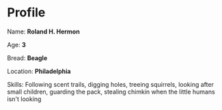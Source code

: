 # Profile

Name: **Roland H. Hermon**

Age: **3**

Bread: **Beagle**

Location: **Philadelphia**

Skills: Following scent trails, digging holes, treeing squirrels, looking after small children, guarding the pack, stealing chimkin when the little humans isn't looking